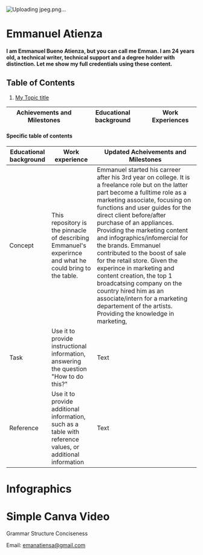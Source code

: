 ![Uploading jpeg.png…]( )
# Emmanuel Atienza 
#### I am Emmanuel Bueno Atienza, but you can call me Emman. I am 24 years old, a technical writer, technical support and a degree holder with distinction. Let me show my full credentials using these content.

## Table of Contents
1. [My Topic title](#Table-of-Contents)


| Achievements and Milestones | Educational background | Work Experiences |
--- | --- | ---

#### Specific table of contents


| **Educational background** | **Work experience** | **Updated Acheivements and Milestones** |
 --- | --- | ---
| Concept |This repository is the pinnacle of describing Emmanuel's experirnce and what he could bring to the table. | Emmanuel started his carreer after his 3rd year on college. It is a freelance role but on the latter part become a fulltime role as a marketing associate, focusing on functions and user guides for the direct client before/after purchase of an appliances. Providing the marketing content and infographics/infomercial for the brands. Emmanuel contributed to the boost of sale for the retail store. Given the experince in marketing and content creation, the top 1 broadcatsing company on the country hired him as an associate/intern for a marketing departement of the artists. Providing the knowledge in marketing,  |
| Task | Use it to provide instructional information, answering the question "How to do this?" | Text |
| Reference | Use it to provide additional information, such as a table with reference values, or additional information | Text |
# Infographics
# Simple Canva Video
Grammar
Structure
Conciseness

Email:
[emanatiensa@gmail.com](mailto:emanatiensa@gmail.com)
